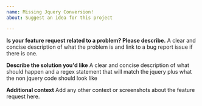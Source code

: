 ```yaml
---
name: Missing Jquery Conversion!
about: Suggest an idea for this project

---
```


**Is your feature request related to a problem? Please describe.**
A clear and concise description of what the problem is and link to a bug report issue if there is one.

**Describe the solution you'd like**
A clear and concise description of what should happen and a regex statement that will match the jquery plus what the non jquery code should look like

**Additional context**
Add any other context or screenshots about the feature request here.
